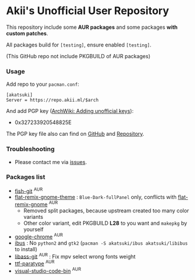 # Akii's Unofficial User Repository

This repository include some **AUR packages** and some packages **with custom patches**.

All packages build for `[testing]`, ensure enabled `[testing]`.

(This GitHub repo not include PKGBUILD of AUR packages)

### Usage

Add repo to your `pacman.conf`:

```
[akatsuki]
Server = https://repo.akii.ml/$arch
```

And add PGP key ([ArchWiki: Adding unofficial keys](https://wiki.archlinux.org/index.php/Pacman/Package_signing#Adding_unofficial_keys)):

* 0x327233920548825E

The PGP key file also can find on [GitHub](https://github.com/akiirui/repo/blob/master/akatsuki.pub) and [Repository](https://repo.akii.ml/akatsuki.pub).

### Troubleshooting

* Please contact me via [issues](https://github.com/akiirui/repo/issues/new).

### Packages list

- [fish-git](https://aur.archlinux.org/packages/fish-git/) <sup>AUR</sup>
- [flat-remix-gnome-theme](https://github.com/akiirui/repo/tree/master/flat-remix-gnome-theme) : `Blue-Dark-fullPanel` only, conflicts with [flat-remix-gnome](https://aur.archlinux.org/packages/flat-remix-gnome/) <sup>AUR</sup>
    - Removed split packages, because upstream created too many color variants
    - Other color variant, edit PKGBUILD **L28** to you want and `makepkg` by yourself
- [google-chrome](https://aur.archlinux.org/packages/google-chrome/) <sup>AUR</sup>
- [ibus](https://github.com/akiirui/repo/tree/master/ibus) : No `python2` and `gtk2` (`pacman -S akatsuki/ibus akatsuki/libibus` to install)
- [libass-git](https://aur.archlinux.org/packages/libass-git/) <sup>AUR</sup> : Fix mpv select wrong fonts weight
- [ttf-paratype](https://aur.archlinux.org/packages/ttf-paratype/) <sup>AUR</sup>
- [visual-studio-code-bin](https://aur.archlinux.org/packages/visual-studio-code-bin/) <sup>AUR</sup>
